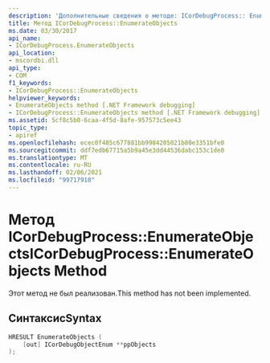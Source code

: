 ```yaml
---
description: 'Дополнительные сведения о методе: ICorDebugProcess:: EnumerateObjects'
title: Метод ICorDebugProcess::EnumerateObjects
ms.date: 03/30/2017
api_name:
- ICorDebugProcess.EnumerateObjects
api_location:
- mscordbi.dll
api_type:
- COM
f1_keywords:
- ICorDebugProcess::EnumerateObjects
helpviewer_keywords:
- EnumerateObjects method [.NET Framework debugging]
- ICorDebugProcess::EnumerateObjects method [.NET Framework debugging]
ms.assetid: 5cf8c5b0-6caa-4f5d-8afe-957573c5ee43
topic_type:
- apiref
ms.openlocfilehash: ecec0f485c677881bb9984205021b80e3351bfe0
ms.sourcegitcommit: ddf7edb67715a5b9a45e3dd44536dabc153c1de0
ms.translationtype: MT
ms.contentlocale: ru-RU
ms.lasthandoff: 02/06/2021
ms.locfileid: "99717918"
---
```

# <a name="icordebugprocessenumerateobjects-method"></a><span data-ttu-id="57862-103">Метод ICorDebugProcess::EnumerateObjects</span><span class="sxs-lookup"><span data-stu-id="57862-103">ICorDebugProcess::EnumerateObjects Method</span></span>

<span data-ttu-id="57862-104">Этот метод не был реализован.</span><span class="sxs-lookup"><span data-stu-id="57862-104">This method has not been implemented.</span></span>  
  
## <a name="syntax"></a><span data-ttu-id="57862-105">Синтаксис</span><span class="sxs-lookup"><span data-stu-id="57862-105">Syntax</span></span>  
  
```cpp  
HRESULT EnumerateObjects (  
    [out] ICorDebugObjectEnum **ppObjects  
);  
```
